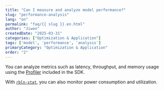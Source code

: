 ```yaml
---
title: "Can I measure and analyze model performance?"
slug: "performance-analysis"
lang: "en"
permalink: "faq/{{ slug }}.en.html"
author: "Jiwon"
createdDate: "2025-03-31"
categories: ["Optimization & Application"]
tags: ['model', 'performance', 'analysis']
primaryCategory: "Optimization & Application"
order: "2"  
---
```


You can analyze metrics such as latency, throughput, and memory usage using the <a href="https://docs.rbln.ai/en/software/profiler/overview.html" class="underline" target="_blank">Profiler</a> included in the SDK.

With <a href="https://docs.rbln.ai/en/software/system_management/device_management.html" class="underline" target="_blank">`rbln-stat`</a>, you can also monitor power consumption and utilization.